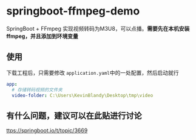 # springboot-ffmpeg-demo
SpringBoot + FFmpeg 实现视频转码为M3U8，可以点播。**需要先在本机安装ffmpeg，并且添加到环境变量**

## 使用
下载工程后，只需要修改 `application.yaml`中的一处配置，然后启动就行

```yaml
app:
  # 存储转码视频的文件夹
  video-folder: C:\Users\KevinBlandy\Desktop\tmp\video
```

## 有什么问题，建议可以在此贴进行讨论
[ttps://springboot.io/t/topic/3669](https://springboot.io/t/topic/3669)
